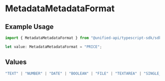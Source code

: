 # MetadataMetadataFormat

## Example Usage

```typescript
import { MetadataMetadataFormat } from "@unified-api/typescript-sdk/sdk/models/shared";

let value: MetadataMetadataFormat = "PRICE";
```

## Values

```typescript
"TEXT" | "NUMBER" | "DATE" | "BOOLEAN" | "FILE" | "TEXTAREA" | "SINGLE_SELECT" | "MULTIPLE_SELECT" | "MEASUREMENT" | "PRICE" | "YES_NO" | "CURRENCY" | "URL"
```